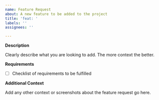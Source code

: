 ```yaml
---
name: Feature Request
about: A new feature to be added to the project
title: 'feat: '
labels: ''
assignees: ''

---
```


**Description**

Clearly describe what you are looking to add. The more context the better.

**Requirements**

- [ ] Checklist of requirements to be fulfilled

**Additional Context**

Add any other context or screenshots about the feature request go here.
